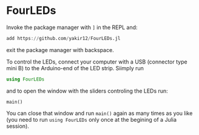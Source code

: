 # FourLEDs

Invoke the package manager with `]` in the REPL and:
```julia
add https://github.com/yakir12/FourLEDs.jl
```
exit the package manager with backspace. 

To control the LEDs, connect your computer with a USB (connector type mini B) to the Arduino-end of the LED strip. 
Siimply run 
```julia
using FourLEDs
```
and to open the window with the sliders controling the LEDs run:
```
main()
```

You can close that window and run `main()` again as many times as you like (you need to run `using FourLEDs` only once at the begining of a Julia session).
